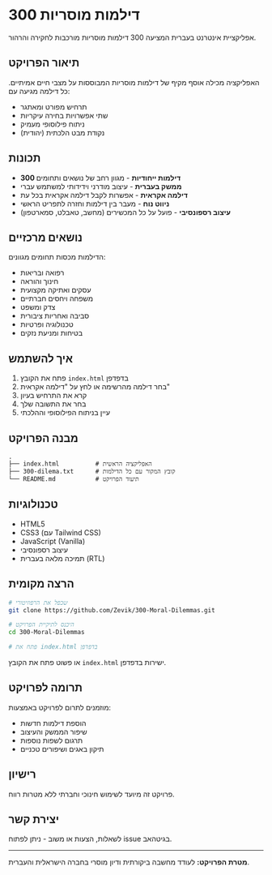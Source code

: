 # 300 דילמות מוסריות

אפליקציית אינטרנט בעברית המציעה 300 דילמות מוסריות מורכבות לחקירה והרהור.

## תיאור הפרויקט

האפליקציה מכילה אוסף מקיף של דילמות מוסריות המבוססות על מצבי חיים אמיתיים. כל דילמה מגיעה עם:
- תרחיש מפורט ומאתגר
- שתי אפשרויות בחירה עיקריות
- ניתוח פילוסופי מעמיק
- נקודת מבט הלכתית (יהודית)

## תכונות

- **300 דילמות ייחודיות** - מגוון רחב של נושאים ותחומים
- **ממשק בעברית** - עיצוב מודרני וידידותי למשתמש עברי
- **דילמה אקראית** - אפשרות לקבל דילמה אקראית בכל עת
- **ניווט נוח** - מעבר בין דילמות וחזרה לתפריט הראשי
- **עיצוב רספונסיבי** - פועל על כל המכשירים (מחשב, טאבלט, סמארטפון)

## נושאים מרכזיים

הדילמות מכסות תחומים מגוונים:
- רפואה ובריאות
- חינוך והוראה
- עסקים ואתיקה מקצועית
- משפחה ויחסים חברתיים
- צדק ומשפט
- סביבה ואחריות ציבורית
- טכנולוגיה ופרטיות
- בטיחות ומניעת נזקים

## איך להשתמש

1. פתח את הקובץ `index.html` בדפדפן
2. בחר דילמה מהרשימה או לחץ על "דילמה אקראית"
3. קרא את התרחיש בעיון
4. בחר את התשובה שלך
5. עיין בניתוח הפילוסופי וההלכתי

## מבנה הפרויקט

```
.
├── index.html          # האפליקציה הראשית
├── 300-dilema.txt      # קובץ המקור עם כל הדילמות
└── README.md           # תיעוד הפרויקט
```

## טכנולוגיות

- HTML5
- CSS3 (עם Tailwind CSS)
- JavaScript (Vanilla)
- עיצוב רספונסיבי
- תמיכה מלאה בעברית (RTL)

## הרצה מקומית

```bash
# שכפל את הרפוזיטורי
git clone https://github.com/Zevik/300-Moral-Dilemmas.git

# היכנס לתיקיית הפרויקט
cd 300-Moral-Dilemmas

# פתח את index.html בדפדפן
```

או פשוט פתח את הקובץ `index.html` ישירות בדפדפן.

## תרומה לפרויקט

מוזמנים לתרום לפרויקט באמצעות:
- הוספת דילמות חדשות
- שיפור הממשק והעיצוב
- תרגום לשפות נוספות
- תיקון באגים ושיפורים טכניים

## רישיון

פרויקט זה מיועד לשימוש חינוכי וחברתי ללא מטרות רווח.

## יצירת קשר

לשאלות, הצעות או משוב - ניתן לפתוח issue בגיטהאב.

---

**מטרת הפרויקט:** לעודד מחשבה ביקורתית ודיון מוסרי בחברה הישראלית והעברית. 